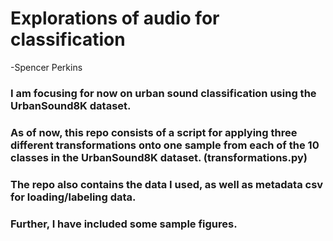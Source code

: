 # Explorations of audio for classification 

-Spencer Perkins

### I am focusing for now on urban sound classification using the UrbanSound8K dataset.

### As of now, this repo consists of a script for applying three different transformations onto one sample from each of the 10 classes in the UrbanSound8K dataset. (transformations.py)

### The repo also contains the data I used, as well as metadata csv for loading/labeling data. 

### Further, I have included some sample figures. 
